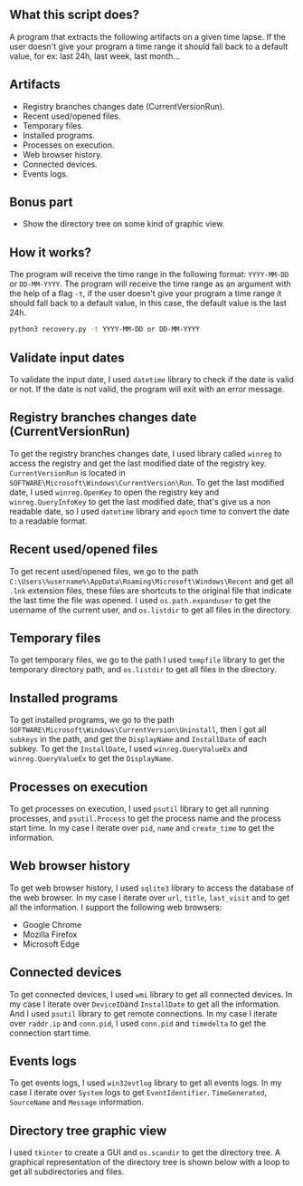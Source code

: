 ## What this script does?
A program that extracts the following artifacts on a given time lapse. If the user doesn't give your program a time range it should fall back to a default value, for ex: last 24h, last week, last month...

## Artifacts
- Registry branches changes date (CurrentVersionRun).
- Recent used/opened files.
- Temporary files.
- Installed programs.
- Processes on execution.
- Web browser history.
- Connected devices.
- Events logs.

## Bonus part
- Show the directory tree on some kind of graphic view. 

## How it works?
The program will receive the time range in the following format: `YYYY-MM-DD` or `DD-MM-YYYY`. The program will receive the time range as an argument with the help of a flag `-t`, if the user doesn't give your program a time range it should fall back to a default value, in this case, the default value is the last 24h.
```bash
python3 recovery.py -t YYYY-MM-DD or DD-MM-YYYY
```

## Validate input dates
To validate the input date, I used `datetime` library to check if the date is valid or not. If the date is not valid, the program will exit with an error message.

## Registry branches changes date (CurrentVersionRun)
To get the registry branches changes date, I used library called `winreg` to access the registry and get the last modified date of the registry key. `CurrentVersionRun` is located in `SOFTWARE\Microsoft\Windows\CurrentVersion\Run`. To get the last modified date, I used `winreg.OpenKey` to open the registry key and `winreg.QueryInfoKey` to get the last modified date, that's give us a non readable date, so I used `datetime` library and `epoch` time to convert the date to a readable format.

## Recent used/opened files
To get recent used/opened files, we go to the path `C:\Users\%username%\AppData\Roaming\Microsoft\Windows\Recent` and get all `.lnk` extension files, these files are shortcuts to the original file that indicate the last time the file was opened. I used `os.path.expanduser` to get the username of the current user, and `os.listdir` to get all files in the directory.

## Temporary files
To get temporary files, we go to the path I used `tempfile` library to get the temporary directory path, and `os.listdir` to get all files in the directory.

## Installed programs
To get installed programs, we go to the path `SOFTWARE\Microsoft\Windows\CurrentVersion\Uninstall`, then I got all `subkeys` in the path, and get the `DisplayName` and `InstallDate` of each subkey. To get the `InstallDate`, I used `winreg.QueryValueEx` and `winreg.QueryValueEx` to get the `DisplayName`.

## Processes on execution
To get processes on execution, I used `psutil` library to get all running processes, and `psutil.Process` to get the process name and the process start time. In my case I iterate over `pid`, `name` and `create_time` to get the information.

## Web browser history
To get web browser history, I used `sqlite3` library to access the database of the web browser. In my case I iterate over `url`, `title`, `last_visit` and to get all the information. I support the following web browsers:
- Google Chrome
- Mozilla Firefox
- Microsoft Edge

## Connected devices
To get connected devices, I used `wmi` library to get all connected devices. In my case I iterate over `DeviceID`and `InstallDate` to get all the information. And I used `psutil` library to get remote connections. In my case I iterate over `raddr.ip` and `conn.pid`, I used `conn.pid` and `timedelta` to get the connection start time.

## Events logs
To get events logs, I used `win32evtlog` library to get all events logs. In my case I iterate over `System` logs to get `EventIdentifier`. `TimeGenerated`, `SourceName` and `Message` information.

## Directory tree graphic view
I used `tkinter` to create a GUI and `os.scandir` to get the directory tree. A graphical representation of the directory tree is shown below with a loop to get all subdirectories and files.